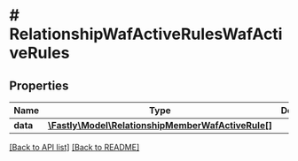 # # RelationshipWafActiveRulesWafActiveRules

## Properties

Name | Type | Description | Notes
------------ | ------------- | ------------- | -------------
**data** | [**\Fastly\Model\RelationshipMemberWafActiveRule[]**](RelationshipMemberWafActiveRule.md) |  | [optional]

[[Back to API list]](../../README.md#endpoints) [[Back to README]](../../README.md)
